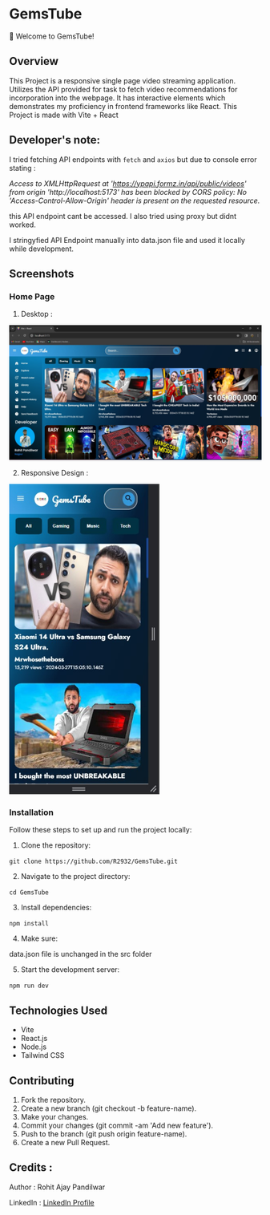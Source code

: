 # GemsTube

🚀 Welcome to GemsTube!

## Overview
This Project is a responsive single page video streaming application.
Utilizes the API provided for task to fetch video recommendations for incorporation into the
webpage. It has interactive elements which demonstrates my
proficiency in frontend frameworks like React.
This Project is made with Vite + React

## Developer's note:
I tried fetching API endpoints with `fetch` and `axios` but due to console error stating :

*Access to XMLHttpRequest at 'https://ypapi.formz.in/api/public/videos' from origin 'http://localhost:5173' has been blocked by CORS policy: No 'Access-Control-Allow-Origin' header is present on the requested resource.*  

this API endpoint cant be accessed. I also tried using proxy but didnt worked.

I stringyfied API Endpoint manually into data.json file and used it locally while development.

## Screenshots

### Home Page
1. Desktop : 

![Desktop](Desktop.jpg)



2. Responsive Design :
<img src="Responsive.jpg" alt="" width="300px"/>




### Installation

Follow these steps to set up and run the project locally:

1. Clone the repository:

`git clone https://github.com/R2932/GemsTube.git`

2. Navigate to the project directory:

`cd GemsTube`

3. Install dependencies:

`npm install`

4. Make sure:

data.json file is unchanged in the src folder

5. Start the development server:

`npm run dev`

## Technologies Used
- Vite
- React.js
- Node.js
- Tailwind CSS

## Contributing
1. Fork the repository.
2. Create a new branch (git checkout -b feature-name).
3. Make your changes.
4. Commit your changes (git commit -am 'Add new feature').
5. Push to the branch (git push origin feature-name).
6. Create a new Pull Request.

## Credits :
Author : Rohit Ajay Pandilwar

LinkedIn : [LinkedIn Profile](https://in.linkedin.com/in/rohit-pandilwar-059991234?trk=public_profile_browsemap)